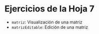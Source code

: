 
# Ejercicios de la Hoja 7

 * `matriz`: Visualización de una matriz
 * `matrizEditable`: Edición de una matriz
